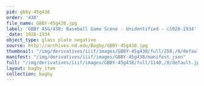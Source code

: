 ```yaml
---
pid: gbby-45g438
order: '438'
file_name: GBBY-45g438.jpg
label: 'GBBY 45G/438: Baseball Game Scene - Unidentified - c1928-1934'
_date: 1928-1934
object_type: glass plate negative
source: http://archives.nd.edu/Bagby/GBBY-45g438.jpg
thumbnail: "/img/derivatives/iiif/images/GBBY-45g438/full/250,/0/default.jpg"
manifest: "/img/derivatives/iiif/images/GBBY-45g438/manifest.json"
full: "/img/derivatives/iiif/images/GBBY-45g438/full/1140,/0/default.jpg"
layout: bagby_item
collection: bagby
---
```

